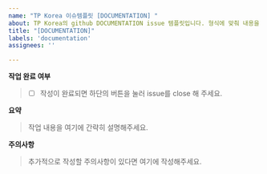 ```yaml
---
name: "TP Korea 이슈템플릿 [DOCUMENTATION] "
about: TP Korea의 github DOCUMENTATION issue 템플릿입니다. 형식에 맞춰 내용을 작성해 주세요.
title: "[DOCUMENTATION]"
labels: 'documentation'
assignees: ''

---
```


**작업 완료 여부**

> - [ ] 작성이 완료되면 하단의 버튼을 눌러 issue를 close 해 주세요.

**요약**

> 작업 내용을 여기에 간략히 설명해주세요. 

**주의사항**

> 추가적으로 작성할 주의사항이 있다면 여기에 작성해주세요.
